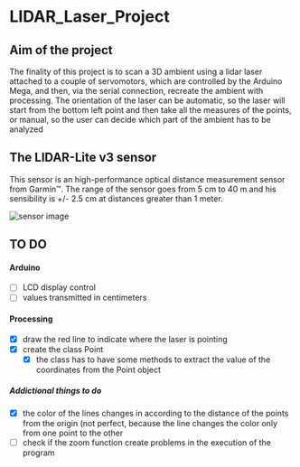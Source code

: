 # LIDAR_Laser_Project

## Aim of the project

The finality of this project is to scan a 3D ambient using a lidar laser attached to a couple of servomotors, which are controlled by the Arduino Mega, and then, via the serial connection, recreate the ambient with processing.
The orientation of the laser can be automatic, so the laser will start from the bottom left point and then take all the measures of the points, or manual, so the user can decide which part of the ambient has to be analyzed

## The LIDAR-Lite v3 sensor

This sensor is an high-performance optical distance measurement sensor from Garmin™.
The range of the sensor goes from 5 cm to 40 m and his sensibility is +/- 2.5 cm at distances greater than 1 meter.

![sensor image](https://static.garmincdn.com/en/products/010-01722-00/g/cf-lg.jpg)

## TO DO

#### Arduino

* [ ] LCD display control
* [ ] values transmitted in centimeters

#### Processing

* [x] draw the red line to indicate where the laser is pointing
* [x] create the class Point 
  * [x] the class has to have some methods to extract the value of the coordinates from the Point object

##### Addictional things to do

* [x] the color of the lines changes in according to the distance of the points from the origin (not perfect, because the line changes the color only from one point to the other
* [ ] check if the zoom function create problems in the execution of the program
